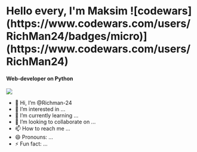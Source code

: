 <h1> Hello every, I'm Maksim ![codewars](https://www.codewars.com/users/RichMan24/badges/micro)](https://www.codewars.com/users/RichMan24)</h1 >
<h4> Web-developer on Python </h4>

![](https://www.codewars.com/users/RichMan24/badges/micro)

- 👋 Hi, I’m @Richman-24
- 👀 I’m interested in ...
- 🌱 I’m currently learning ...
- 💞️ I’m looking to collaborate on ...
- 📫 How to reach me ...
- 😄 Pronouns: ...
- ⚡ Fun fact: ...

<!---
Richman-24/Richman-24 is a ✨ special ✨ repository because its `README.md` (this file) appears on your GitHub profile.
You can click the Preview link to take a look at your changes.
--->
